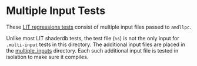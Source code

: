 # Multiple Input Tests

These [LIT regressions tests](https://llvm.org/docs/CommandGuide/lit.html) consist of
multiple input files passed to `amdllpc`.

Unlike most LIT shaderdb tests, the test file (`%s`) is not the only input for `.multi-input`
tests in this directory. The additional input files are placed in the
[multiple_inputs](multiple_inputs) directory. Each such additional input file is tested in
isolation to make sure it compiles.
